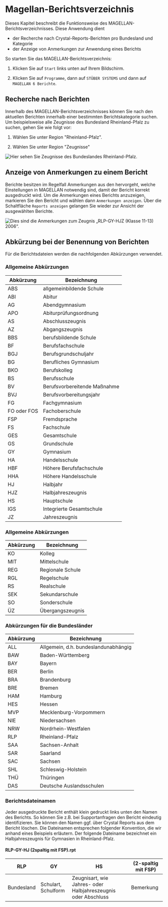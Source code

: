 # Magellan-Berichtsverzeichnis

Dieses Kapitel beschreibt die Funktionsweise des MAGELLAN-Berichtsverzeichnisses. Diese Anwendung dient 

* der Recherche nach Crystal-Reports-Berichten pro Bundesland und Kategorie
* der Anzeige von Anmerkungen zur Anwendung eines Berichts

So starten Sie das MAGELLAN-Berichtsverzeichnis:

1. Klicken Sie auf `Start` links unten auf Ihrem Bildschirm.

2. Klicken Sie auf `Programme`, dann auf `STÜBER SYSTEMS` und dann auf `MAGELLAN 6 Berichte`.

## Recherche nach Berichten

Innerhalb des MAGELLAN-Berichtsverzeichnisses können Sie nach den aktuellen Berichten innerhalb einer bestimmten Berichtskategorie suchen. Um beispielsweise alle Zeugnisse des Bundesland Rheinland-Pfalz zu suchen, gehen Sie wie folgt vor:

1. Wählen Sie unter Region "Rheinland-Pfalz".

2. Wählen Sie unter Region "Zeugnisse"

![Hier sehen Sie Zeugnisse des Bundeslandes Rheinland-Pfalz.](/images/berichteverz/berichteverz1.png)

## Anzeige von Anmerkungen zu einem Bericht

Berichte besitzen im Regelfall Anmerkungen aus den hervorgeht, welche Einstellungen in MAGELLAN notwendig sind, damit der Bericht korrekt ausgedruckt wird. Um die Anmerkungen eines Berichts anzuzeigen, markieren Sie den Bericht und wählen dann `Anmerkungen anzeigen`. Über die Schaltfläche `Reports anzeigen` gelangen Sie wieder zur Ansicht der ausgewählten Berichte.
 
![Dies sind die Anmerkungen zum Zeugnis „RLP-GY-HJZ (Klasse 11-13) 2006“.](/images/berichteverz/berichteverz2.png)

## Abkürzung bei der Benennung von Berichten

Für die Berichtsdateien werden die nachfolgenden Abkürzungen verwendet.

### Allgemeine Abkürzungen

Abkürzung   | Bezeichnung
----------- | -----------
ABS         | allgemeinbildende Schule
ABI         | Abitur
AG          | Abendgymnasium
APO         | Abiturprüfungsordnung
AS          | Abschlusszeugnis
AZ          | Abgangszeugnis
BBS         | berufsbildende Schule
BF          | Berufsfachschule
BGJ         | Berufsgrundschuljahr
BG          | Berufliches Gymnasium
BKO         | Berufskolleg
BS          | Berufsschule
BV          | Berufsvorbereitende Maßnahme
BVJ         | Berufsvorbereitungsjahr
FG          | Fachgymnasium
FO oder FOS | Fachoberschule
FSP         | Fremdsprache
FS          | Fachschule
GES         | Gesamtschule
GS          | Grundschule
GY          | Gymnasium
HA          | Handelsschule
HBF         | Höhere Berufsfachschule
HHA         | Höhere Handelsschule
HJ          | Halbjahr
HJZ         | Halbjahreszeugnis
HS          | Hauptschule
IGS         | Integrierte Gesamtschule
JZ          | Jahreszeugnis

### Allgemeine Abkürzungen

Abkürzung | Bezeichnung
--------- | -----------
KO        | Kolleg
MIT       | Mittelschule
REG       | Regionale Schule
RGL       | Regelschule
RS        | Realschule
SEK       | Sekundarschule
SO        | Sonderschule
ÜZ        | Übergangszeugnis

### Abkürzungen für die Bundesländer

Abkürzung | Bezeichnung
--------- | -----------
ALL       | Allgemein, d.h. bundeslandunabhängig
BAW       | Baden-Württemberg
BAY       | Bayern
BER       | Berlin
BRA       | Brandenburg
BRE       | Bremen
HAM       | Hamburg
HES       | Hessen
MVP       | Mecklenburg-Vorpommern
NIE       | Niedersachsen
NRW       | Nordrhein-Westfalen
RLP       | Rheinland-Pfalz
SAA       | Sachsen-Anhalt
SAR       | Saarland
SAC       | Sachsen
SHL       | Schleswig-Holstein
THÜ       | Thüringen
DAS       | Deutsche Auslandsschulen

### Berichtsdateinamen

Jeder ausgedruckte Bericht enthält klein gedruckt links unten den Namen des Berichts. So können Sie z.B. bei Supportanfragen den Bericht eindeutig identifizieren. Sie können den Namen ggf. über Crystal Reports aus dem Bericht löschen. Die Dateinamen entsprechen folgender Konvention, die wir anhand eines Beispiels erläutern. Der folgende Dateiname bezeichnet ein Halbjahreszeugnis für Gymnasien in Rheinland-Pfalz.

#### RLP-GY-HJ (2spaltig mit FSP).rpt

RLP        | GY                  | HS                                                            | (2-spaltig mit FSP)
---------- | ------------------- | ------------------------------------------------------------- | -------------------
Bundesland | Schulart, Schulform | Zeugnisart, wie Jahres- oder Halbjahreszeugnis oder Abschluss | Bemerkung
